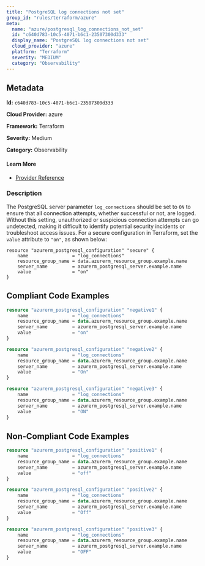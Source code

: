 ```yaml
---
title: "PostgreSQL log connections not set"
group_id: "rules/terraform/azure"
meta:
  name: "azure/postgresql_log_connections_not_set"
  id: "c640d783-10c5-4071-b6c1-23507300d333"
  display_name: "PostgreSQL log connections not set"
  cloud_provider: "azure"
  platform: "Terraform"
  severity: "MEDIUM"
  category: "Observability"
---
```

## Metadata

**Id:** `c640d783-10c5-4071-b6c1-23507300d333`

**Cloud Provider:** azure

**Framework:** Terraform

**Severity:** Medium

**Category:** Observability

#### Learn More

 - [Provider Reference](https://registry.terraform.io/providers/hashicorp/azurerm/latest/docs/resources/postgresql_configuration)

### Description

 The PostgreSQL server parameter `log_connections` should be set to `ON` to ensure that all connection attempts, whether successful or not, are logged. Without this setting, unauthorized or suspicious connection attempts can go undetected, making it difficult to identify potential security incidents or troubleshoot access issues. For a secure configuration in Terraform, set the `value` attribute to `"on"`, as shown below:

```
resource "azurerm_postgresql_configuration" "secure" {
    name                = "log_connections"
    resource_group_name = data.azurerm_resource_group.example.name
    server_name         = azurerm_postgresql_server.example.name
    value               = "on"
}
```


## Compliant Code Examples
```terraform
resource "azurerm_postgresql_configuration" "negative1" {
    name                = "log_connections"
    resource_group_name = data.azurerm_resource_group.example.name
    server_name         = azurerm_postgresql_server.example.name
    value               = "on"
}

resource "azurerm_postgresql_configuration" "negative2" {
    name                = "log_connections"
    resource_group_name = data.azurerm_resource_group.example.name
    server_name         = azurerm_postgresql_server.example.name
    value               = "On"
}

resource "azurerm_postgresql_configuration" "negative3" {
    name                = "log_connections"
    resource_group_name = data.azurerm_resource_group.example.name
    server_name         = azurerm_postgresql_server.example.name
    value               = "ON"
}
```
## Non-Compliant Code Examples
```terraform
resource "azurerm_postgresql_configuration" "positive1" {
    name                = "log_connections"
    resource_group_name = data.azurerm_resource_group.example.name
    server_name         = azurerm_postgresql_server.example.name
    value               = "off"
}

resource "azurerm_postgresql_configuration" "positive2" {
    name                = "log_connections"
    resource_group_name = data.azurerm_resource_group.example.name
    server_name         = azurerm_postgresql_server.example.name
    value               = "Off"
}

resource "azurerm_postgresql_configuration" "positive3" {
    name                = "log_connections"
    resource_group_name = data.azurerm_resource_group.example.name
    server_name         = azurerm_postgresql_server.example.name
    value               = "OFF"
}
```
